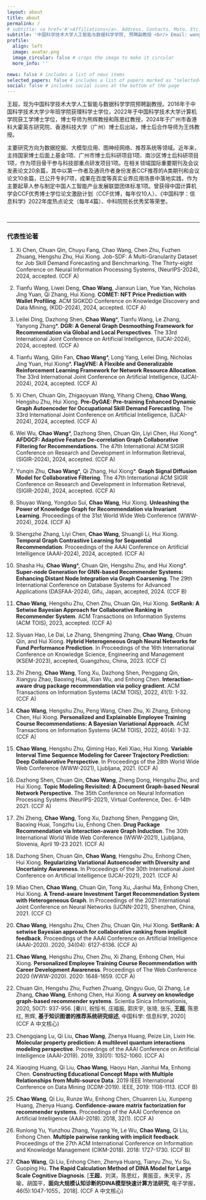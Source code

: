 ```yaml
---
layout: about
title: about
permalink: /
# subtitle: <a href='#'>Affiliations</a>. Address. Contacts. Moto. Etc.
subtitle: '中国科学技术大学人工智能与数据科学学院, 预聘副教授 <br/> Email: wangchaoai@ustc.edu.cn'
profile:
  align: left
  image: avatar.png
  image_circular: false # crops the image to make it circular
  more_info: ''

news: false # includes a list of news items
selected_papers: false # includes a list of papers marked as "selected={true}"
social: false # includes social icons at the bottom of the page
---
```


王超，现为中国科学技术大学人工智能与数据科学学院预聘副教授。2016年于中国科学技术大学少年班学院获理科学士学位，2022年于中国科学技术大学计算机学院获工学博士学位，博士导师为熊辉教授和陈恩红教授，2024年于广州市香港科大霍英东研究院、香港科技大学（广州）博士后出站，博士后合作导师为王炜教授。

主要研究方向为数据挖掘、大模型应用、图神经网络、推荐系统等领域。近年来，主持国家博士后面上基金1项、广州市博士后科研项目1项、南沙区博士后科研项目1项，作为项目骨干参与科技部重点研发项目1项。在相关领域国际重要期刊及会议发表论文20余篇，其中以第一作者及通讯作者身份发表CCF推荐的A类期刊和会议论文10余篇，已公开专利7项，成果在百度等真实业界应用场景中落地实践，作为主要起草人参与制定中国人工智能产业发展联盟团体标准1项。曾获得中国计算机学会CCF优秀博士学位论文激励计划（CCF优博，每年仅10人）、《中国科学：信息科学》2022年度热点论文（每年4篇）、中科院院长优秀奖等荣誉。


<br/>

---

### 代表性论著

1. Xi Chen, Chuan Qin, Chuyu Fang, Chao Wang, Chen Zhu, Fuzhen Zhuang, Hengshu Zhu, Hui Xiong. Job-SDF: A Multi-Granularity Dataset for Job Skill Demand Forecasting and Benchmarking. The Thirty-eight Conference on Neural Information Processing Systems, (NeurIPS-2024), 2024, accepted. (CCF A)

2. Tianfu Wang, Liwei Deng, **Chao Wang**, Jianxun Lian, Yue Yan, Nicholas Jing Yuan, Qi Zhang, Hui Xiong. **COMET: NFT Price Prediction with Wallet Profiling**. ACM SIGKDD Conference on Knowledge Discovery and Data Mining, (KDD-2024), 2024, accepted. (CCF A)

3. Leilei Ding, Dazhong Shen, **Chao Wang**\*, Tianfu Wang, Le Zhang, Yanyong Zhang*. **DGR: A General Graph Desmoothing Framework for Recommendation via Global and Local Perspectives**. The 33rd International Joint Conference on Artificial Intelligence, (IJCAI-2024), 2024, accepted. (CCF A)

4. Tianfu Wang, Qilin Fan, **Chao Wang**\*, Long Yang, Leilei Ding, Nicholas Jing Yuan, Hui Xiong*. **FlagVNE: A Flexible and Generalizable Reinforcement Learning Framework for Network Resource Allocation**. The 33rd International Joint Conference on Artificial Intelligence, (IJCAI-2024), 2024, accepted. (CCF A)

5. Xi Chen, Chuan Qin, Zhigaoyuan Wang, Yihang Cheng, **Chao Wang**, Hengshu Zhu, Hui Xiong. **Pre-DyGAE: Pre-training Enhanced Dynamic Graph Autoencoder for Occupational Skill Demand Forecasting**. The 33rd International Joint Conference on Artificial Intelligence, (IJCAI-2024), 2024, accepted. (CCF A)

6. Wei Wu, **Chao Wang**\*, Dazhong Shen, Chuan Qin, Liyi Chen, Hui Xiong*. **AFDGCF: Adaptive Feature De-correlation Graph Collaborative Filtering for Recommendations**. The 47th International ACM SIGIR Conference on Research and Development in Information Retrieval, (SIGIR-2024), 2024, accepted. (CCF A)

7. Yunqin Zhu, **Chao Wang**\*, Qi Zhang, Hui Xiong*. **Graph Signal Diffusion Model for Collaborative Filtering**. The 47th International ACM SIGIR Conference on Research and Development in Information Retrieval, (SIGIR-2024), 2024, accepted. (CCF A)

8. Shuyao Wang, Yongduo Sui, **Chao Wang**, Hui Xiong. **Unleashing the Power of Knowledge Graph for Recommendation via Invariant Learning**. Proceedings of the 31st World Wide Web Conference (WWW-2024), 2024. (CCF A)

9. Shengzhe Zhang, Liyi Chen, **Chao Wang**, Shuangli Li, Hui Xiong. **Temporal Graph Contrastive Learning for Sequential Recommendation**. Proceedings of the AAAI Conference on Artificial Intelligence (AAAI-2024), 2024, accepted. (CCF A)

10. Shasha Hu, **Chao Wang**\*, Chuan Qin, Hengshu Zhu, and Hui Xiong*. **Super-node Generation for GNN-based Recommender Systems: Enhancing Distant Node Integration via Graph Coarsening**. The 29th International Conference on Database Systems for Advanced Applications (DASFAA-2024), Gifu, Japan, accepted, 2024. (CCF B)

11. **Chao Wang**, Hengshu Zhu, Chen Zhu, Chuan Qin, Hui Xiong. **SetRank: A Setwise Bayesian Approach for Collaborative Ranking in Recommender System**. ACM Transactions on Information Systems (ACM TOIS), 2023, accepted. (CCF A)

12. Siyuan Hao, Le Dai, Le Zhang, Shengming Zhang, **Chao Wang**, Chuan Qin, and Hui Xiong. **Hybrid Heterogeneous Graph Neural Networks for Fund Performance Prediction**. In Proceedings of the 16th International Conference on Knowledge Science, Engineering and Management (KSEM-2023), accepted, Guangzhou, China, 2023. (CCF C)

13. Zhi Zheng, **Chao Wang**, Tong Xu, Dazhong Shen, Penggang Qin, Xiangyu Zhao, Baoxing Huai, Xian Wu, and Enhong Chen. **Interaction-aware drug package recommendation via policy gradient**. ACM Transactions on Information Systems (ACM TOIS), 2022, 41(1): 1-32. (CCF A)

14. **Chao Wang**, Hengshu Zhu, Peng Wang, Chen Zhu, Xi Zhang, Enhong Chen, Hui Xiong. **Personalized and Explainable Employee Training Course Recommendations: A Bayesian Variational Approach**. ACM Transactions on Information Systems (ACM TOIS), 2022, 40(4): 1-32. (CCF A)

15. **Chao Wang**, Hengshu Zhu, Qiming Hao, Keli Xiao, Hui Xiong. **Variable Interval Time Sequence Modeling for Career Trajectory Prediction: Deep Collaborative Perspective**. In Proceedings of the 28th World Wide Web Conference (WWW-2021), Ljubljana, 2021. (CCF A)

16. Dazhong Shen, Chuan Qin, **Chao Wang**, Zheng Dong, Hengshu Zhu, and Hui Xiong. **Topic Modeling Revisited: A Document Graph-based Neural Network Perspective**. The 35th Conference on Neural Information Processing Systems (NeurIPS-2021), Virtual Conference, Dec. 6-14th 2021. (CCF A)

17. Zhi Zheng, **Chao Wang**, Tong Xu, Dazhong Shen, Penggang Qin, Baoxing Huai, Tongzhu Liu, Enhong Chen. **Drug Package Recommendation via Interaction-aware Graph Induction**. The 30th International World Wide Web Conference (WWW-2021), Ljubljana, Slovenia, April 19-23 2021. (CCF A)

18. Dazhong Shen, Chuan Qin, **Chao Wang**, Hengshu Zhu, Enhong Chen, Hui Xiong. **Regularizing Variational Autoencoder with Diversity and Uncertainty Awareness**. In Proceedings of the 30th International Joint Conference on Artificial Intelligence (IJCAI-2021), 2021. (CCF A)

19. Miao Chen, **Chao Wang**, Chuan Qin, Tong Xu, Jianhui Ma, Enhong Chen, Hui Xiong. **A Trend-aware Investment Target Recommendation System with Heterogeneous Graph**. In Proceedings of the 2021 International Joint Conference on Neural Networks (IJCNN-2021), Shenzhen, China, 2021. (CCF C)

20. **Chao Wang**, Hengshu Zhu, Chen Zhu, Chuan Qin, Hui Xiong. **SetRank: A setwise Bayesian approach for collaborative ranking from implicit feedback**. Proceedings of the AAAI Conference on Artificial Intelligence (AAAI-2020). 2020, 34(04): 6127-6136. (CCF A)

21. **Chao Wang**, Hengshu Zhu, Chen Zhu, Xi Zhang, Enhong Chen, Hui Xiong. **Personalized Employee Training Course Recommendation with Career Development Awareness**. Proceedings of The Web Conference 2020 (WWW-2020). 2020: 1648-1659. (CCF A)

22. Chuan Qin, Hengshu Zhu, Fuzhen Zhuang, Qingyu Guo, Qi Zhang, Le Zhang, **Chao Wang**, Enhong Chen, Hui Xiong. **A survey on knowledge graph-based recommender systems**. Scientia Sinica Informationis, 2020, 50(7): 937-956. [秦川, 祝恒书, 庄福振, 郭庆宇, 张琦, 张乐, **王超**, 陈恩红, 熊辉, **基于知识图谱的推荐系统研究综述**, 中国科学: 信息科学, 2020] (CCF A 中文核心)

23. Chengqiang Lu, Qi Liu, **Chao Wang**, Zhenya Huang, Peize Lin, Lixin He. **Molecular property prediction: A multilevel quantum interactions modeling perspective**. Proceedings of the AAAI Conference on Artificial Intelligence (AAAI-2019). 2019, 33(01): 1052-1060. (CCF A)

24. Xiaoqing Huang, Qi Liu, **Chao Wang**, Haoyu Han, Jianhui Ma, Enhong Chen. **Constructing Educational Concept Maps with Multiple Relationships from Multi-source Data**. 2019 IEEE International Conference on Data Mining (ICDM-2019). IEEE, 2019: 1108-1113. (CCF B)

25. **Chao Wang**, Qi Liu, Runze Wu, Enhong Chen, Chuanren Liu, Xunpeng Huang, Zhenya Huang. **Confidence-aware matrix factorization for recommender systems**. Proceedings of the AAAI Conference on Artificial Intelligence (AAAI-2018). 2018, 32(1). (CCF A)

26. Runlong Yu, Yunzhou Zhang, Yuyang Ye, Le Wu, **Chao Wang**, Qi Liu, Enhong Chen. **Multiple pairwise ranking with implicit feedback**. Proceedings of the 27th ACM International Conference on Information and Knowledge Management (CIKM-2018). 2018: 1727-1730. (CCF B)

27. **Chao Wang**, Qi Liu, Enhong Chen, Zhenya Huang, Tianyu Zhu, Yu Su, Guoping Hu. **The Rapid Calculation Method of DINA Model for Large Scale Cognitive Diagnosis**. [**王超**，刘淇，陈恩红，黄振亚，朱天宇，苏喻，胡国平，**面向大规模认知诊断的DINA模型快速计算方法研究**, 电子学报，46(5):1047-1055，2018]. (CCF A 中文核心)
